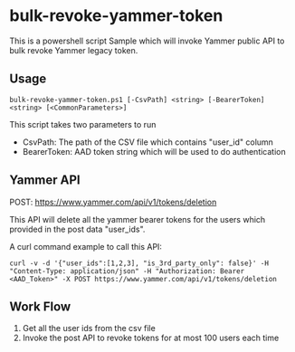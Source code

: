 # bulk-revoke-yammer-token
This is a powershell script Sample which will invoke Yammer public API to bulk revoke Yammer legacy token.

## Usage
```
bulk-revoke-yammer-token.ps1 [-CsvPath] <string> [-BearerToken] <string> [<CommonParameters>]
```
This script takes two parameters to run
* CsvPath: The path of the CSV file which contains "user_id" column
* BearerToken: AAD token string which will be used to do authentication

## Yammer API
POST: https://www.yammer.com/api/v1/tokens/deletion 

This API will delete all the yammer bearer tokens for the users which provided in the post data "user_ids".

A curl command example to call this API:
```
curl -v -d '{"user_ids":[1,2,3], "is_3rd_party_only": false}' -H "Content-Type: application/json" -H "Authorization: Bearer <AAD_Token>" -X POST https://www.yammer.com/api/v1/tokens/deletion
```

## Work Flow
1. Get all the user ids from the csv file
2. Invoke the post API to revoke tokens for at most 100 users each time


